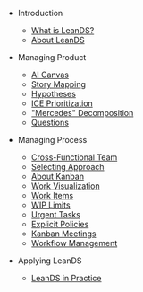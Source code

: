 
- Introduction

  - [What is LeanDS?](quickstart.md)
  - [About LeanDS](aboutleands.md)

- Managing Product

  - [AI Canvas](aicanvas.md)
  - [Story Mapping](storymapping.md)
  - [Hypotheses](hypotheses.md)  
  - [ICE Prioritization](prioritization.md)  
  - ["Mercedes" Decomposition](mercedes.md)
  - [Questions](questions.md)

- Managing Process

  - [Cross-Functional Team](crossfunctionalteam.md)
  - [Selecting Approach](selectingapproach.md)  
  - [About Kanban](kanban.md)  
  - [Work Visualization](visualization.md)
  - [Work Items](workitems.md)
  - [WIP Limits](wip.md)      
  - [Urgent Tasks](urgenttasks.md)        
  - [Explicit Policies](explicitpolicies.md)          
  - [Kanban Meetings](meetings.md)            
  - [Workflow Management](workflowmanagement.md)

- Applying LeanDS

  - [LeanDS in Practice](inpractice.md)
